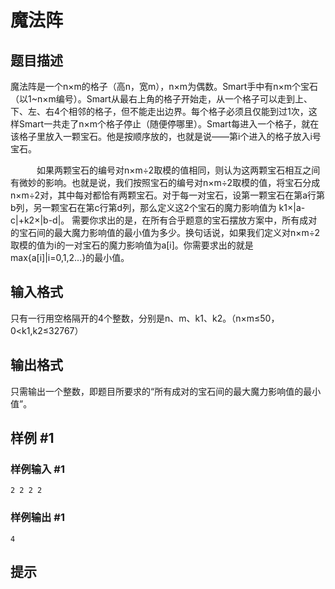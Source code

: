 # 魔法阵

## 题目描述

魔法阵是一个n×m的格子（高n，宽m），n×m为偶数。Smart手中有n×m个宝石（以1~n×m编号）。Smart从最右上角的格子开始走，从一个格子可以走到上、下、左、右4个相邻的格子，但不能走出边界。每个格子必须且仅能到过1次，这样Smart一共走了n×m个格子停止（随便停哪里）。Smart每进入一个格子，就在该格子里放入一颗宝石。他是按顺序放的，也就是说——第i个进入的格子放入i号宝石。

　　　如果两颗宝石的编号对n×m÷2取模的值相同，则认为这两颗宝石相互之间有微妙的影响。也就是说，我们按照宝石的编号对n×m÷2取模的值，将宝石分成n×m÷2对，其中每对都恰有两颗宝石。对于每一对宝石，设第一颗宝石在第a行第b列，另一颗宝石在第c行第d列，那么定义这2个宝石的魔力影响值为 k1×|a-c|+k2×|b-d|。
需要你求出的是，在所有合乎题意的宝石摆放方案中，所有成对的宝石间的最大魔力影响值的最小值为多少。换句话说，如果我们定义对n×m÷2取模的值为i的一对宝石的魔力影响值为a[i]。你需要求出的就是max{a[i]|i=0,1,2...}的最小值。


## 输入格式

只有一行用空格隔开的4个整数，分别是n、m、k1、k2。（n×m≤50，0<k1,k2≤32767）


## 输出格式

只需输出一个整数，即题目所要求的“所有成对的宝石间的最大魔力影响值的最小值”。


## 样例 #1

### 样例输入 #1
```
2 2 2 2
```

### 样例输出 #1

```
4
```

## 提示



